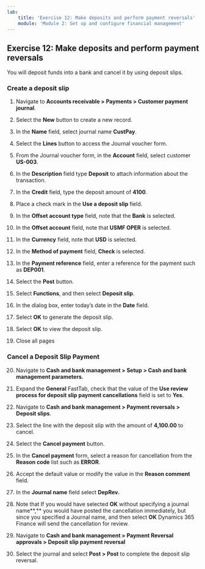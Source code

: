 ```yaml
---
lab:
    title: 'Exercise 12: Make deposits and perform payment reversals'
    module: 'Module 2: Set up and configure financial management'
---
```



## Exercise 12: Make deposits and perform payment reversals

You will deposit funds into a bank and cancel it by using deposit slips.

### Create a deposit slip



1. Navigate to **Accounts receivable &gt; Payments &gt; Customer payment journal**.

2. Select the **New** button to create a new record.

3. In the **Name** field, select journal name **CustPay**.

4. Select the **Lines** button to access the Journal voucher form.

5. From the Journal voucher form, in the **Account** field, select customer **US-003**.

6. In the **Description** field type **Deposit** to attach information about the transaction.

7. In the **Credit** field, type the deposit amount of **4100**.


8. Place a check mark in the **Use a deposit slip** field.


9. In the **Offset account type** field, note that the **Bank** is selected.

10. In the **Offset account** field, note that **USMF OPER** is selected.


11. In the **Currency** field, note that **USD** is selected.

12. In the **Method of payment** field, **Check** is selected.

13. In the **Payment reference** field, enter a reference for the payment such as **DEP001**.

14. Select the **Post** button.

15. Select **Functions**, and then select **Deposit slip**.

16. In the dialog box, enter today’s date in the **Date** field.

17. Select **OK** to generate the deposit slip. 

18. Select **OK** to view the deposit slip.

19. Close all pages

### Cancel a Deposit Slip Payment



20. Navigate to **Cash and bank management &gt; Setup &gt; Cash and bank management parameters.**

21. Expand the **General** FastTab, check that the value of the **Use review process for deposit slip payment cancellations** field is set to **Yes**. 

22. Navigate to **Cash and bank management &gt; Payment reversals &gt; Deposit slips**.

23. Select the line with the deposit slip with the amount of **4,100.00** to cancel. 

24. Select the **Cancel payment** button.

25. In the **Cancel payment** form, select a reason for cancellation from the **Reason code** list such as **ERROR**.

26. Accept the default value or modify the value in the **Reason comment** field.

27. In the **Journal name** field select **DepRev.** 

28. Note that If you would have selected **OK** without specifying a journal name**,** you would have posted the cancellation immediately, but since you specified a Journal name, and then select **OK** Dynamics 365 Finance will send the cancellation for review.

29. Navigate to **Cash and bank management &gt; Payment Reversal approvals &gt; Deposit slip payment reversal**

30. Select the journal and select **Post &gt; Post** to complete the deposit slip reversal.


 
